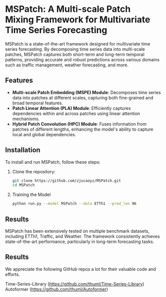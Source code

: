 # MSPatch: A Multi-scale Patch Mixing Framework for Multivariate Time Series Forecasting

MSPatch is a state-of-the-art framework designed for multivariate time series forecasting. By decomposing time series data into multi-scale patches, MSPatch captures both short-term and long-term temporal patterns, providing accurate and robust predictions across various domains such as traffic management, weather forecasting, and more.

## Features

- **Multi-scale Patch Embedding (MSPE) Module**: Decomposes time series data into patches at different scales, capturing both fine-grained and broad temporal features.
- **Patch Linear Attention (PLA) Module**: Efficiently captures dependencies within and across patches using linear attention mechanisms.
- **Hybrid Patch Convolution (HPC) Module**: Fuses information from patches of different lengths, enhancing the model's ability to capture local and global dependencies.

## Installation

To install and run MSPatch, follow these steps:

1. Clone the repository:

   ```bash
   git clone https://github.com/zjucaoyz/MSPatch.git
   cd MSPatch
2. Training the Model

    ```bash
   python run.py --model MSPatch --data ETTh1 --pred_len 96

## Results
MSPatch has been extensively tested on multiple benchmark datasets, including ETTh1, Traffic, and Weather. The framework consistently achieves state-of-the-art performance, particularly in long-term forecasting tasks.

## Results
We appreciate the following GitHub repos a lot for their valuable code and efforts.

Time-Series-Library (https://github.com/thuml/Time-Series-Library)
Autoformer (https://github.com/thuml/Autoformer)
